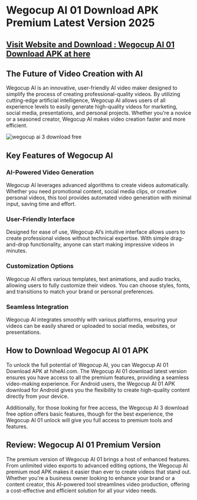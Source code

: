 # Wegocup AI 01 Download APK Premium Latest Version 2025

## [Visit Website and Download : Wegocup AI 01 Download APK at here](https://hiheai.com/wegocup-ai/)

## The Future of Video Creation with AI

Wegocup AI is an innovative, user-friendly AI video maker designed to simplify the process of creating professional-quality videos. By utilizing cutting-edge artificial intelligence, Wegocup AI allows users of all experience levels to easily generate high-quality videos for marketing, social media, presentations, and personal projects. Whether you're a novice or a seasoned creator, Wegocup AI makes video creation faster and more efficient.

![wegocup ai 3 download free](https://github.com/user-attachments/assets/a934a5de-7943-4f6e-b1e0-168f2b54aef7)

## Key Features of Wegocup AI

### AI-Powered Video Generation
Wegocup AI leverages advanced algorithms to create videos automatically. Whether you need promotional content, social media clips, or creative personal videos, this tool provides automated video generation with minimal input, saving time and effort.

### User-Friendly Interface
Designed for ease of use, Wegocup AI’s intuitive interface allows users to create professional videos without technical expertise. With simple drag-and-drop functionality, anyone can start making impressive videos in minutes.

### Customization Options
Wegocup AI offers various templates, text animations, and audio tracks, allowing users to fully customize their videos. You can choose styles, fonts, and transitions to match your brand or personal preferences.

### Seamless Integration
Wegocup AI integrates smoothly with various platforms, ensuring your videos can be easily shared or uploaded to social media, websites, or presentations.

## How to Download Wegocup AI 01 APK
To unlock the full potential of Wegocup AI, you can Wegocup AI 01 Download APK at hiheAI.com. The Wegocup AI 01 download latest version ensures you have access to all the premium features, providing a seamless video-making experience. For Android users, the Wegocup AI 01 APK download for Android gives you the flexibility to create high-quality content directly from your device.

Additionally, for those looking for free access, the Wegocup AI 3 download free option offers basic features, though for the best experience, the Wegocup AI 01 unlock will give you full access to premium tools and features.

## Review: Wegocup AI 01 Premium Version
The premium version of Wegocup AI 01 brings a host of enhanced features. From unlimited video exports to advanced editing options, the Wegocup AI premium mod APK makes it easier than ever to create videos that stand out. Whether you're a business owner looking to enhance your brand or a content creator, this AI-powered tool streamlines video production, offering a cost-effective and efficient solution for all your video needs.
